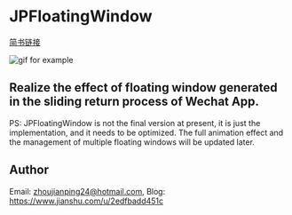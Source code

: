 # JPFloatingWindow

[简书链接](https://www.jianshu.com/p/3f29f1e5bb98)

![gif for example](https://github.com/Rogue24/JPFloatingWindow/raw/master/GIF/gif_example.gif)

## Realize the effect of floating window generated in the sliding return process of Wechat App.

PS: JPFloatingWindow is not the final version at present, it is just the implementation, and it needs to be optimized. The full animation effect and the management of multiple floating windows will be updated later.

## Author

Email: zhoujianping24@hotmail.com, Blog: https://www.jianshu.com/u/2edfbadd451c
